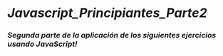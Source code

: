 # **_Javascript_Principiantes_Parte2_**

### **_Segunda parte de la aplicación de los siguientes ejercicios usando JavaScript!_**
